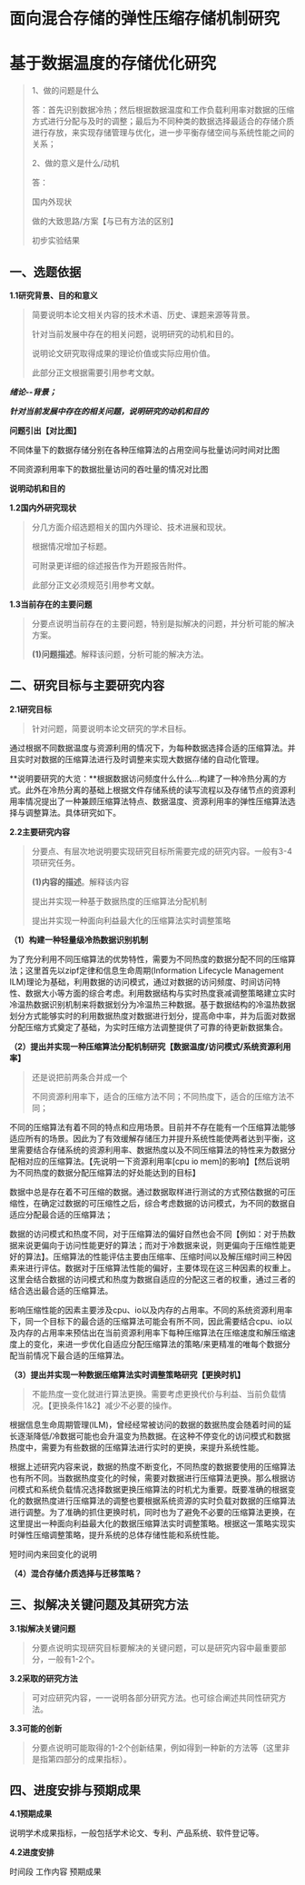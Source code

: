 # 面向混合存储的弹性压缩存储机制研究

# 基于数据温度的存储优化研究

> 1、做的问题是什么
>
> 答：首先识别数据冷热；然后根据数据温度和工作负载利用率对数据的压缩方式进行分配与及时的调整；最后为不同种类的数据选择最适合的存储介质进行存放，来实现存储管理与优化，进一步平衡存储空间与系统性能之间的关系；
>
> 2、做的意义是什么/动机
>
> 答：
>
> 国内外现状
>
> 做的大致思路/方案【与已有方法的区别】
>
> 初步实验结果

## 一、选题依据

**1.1研究背景、目的和意义**

>  简要说明本论文相关内容的技术术语、历史、课题来源等背景。
>
>  针对当前发展中存在的相关问题，说明研究的动机和目的。
>
>  说明论文研究取得成果的理论价值或实际应用价值。
>
>  此部分正文根据需要引用参考文献。



***绪论--背景；***



***针对当前发展中存在的相关问题，说明研究的动机和目的***

**问题引出【对比图】**

不同体量下的数据存储分别在各种压缩算法的占用空间与批量访问时间对比图

不同资源利用率下的数据批量访问的吞吐量的情况对比图

**说明动机和目的**





**1.2国内外研究现状**

>  分几方面介绍选题相关的国内外理论、技术进展和现状。
>
> 根据情况增加子标题。
>
> 可附录更详细的综述报告作为开题报告附件。
>
> 此部分正文必须规范引用参考文献。



**1.3当前存在的主要问题**

> 分要点说明当前存在的主要问题，特别是拟解决的问题，并分析可能的解决方案。
>
> **(1)问题描述**。解释该问题，分析可能的解决方法。



## 二、研究目标与主要研究内容

**2.1研究目标**

> 针对问题，简要说明本论文研究的学术目标。

通过根据不同数据温度与资源利用的情况下，为每种数据选择合适的压缩算法。并且实时对数据的压缩算法进行及时调整来实现大数据存储的自动化管理。

**说明要研究的大览：**根据数据访问频度什么什么...构建了一种冷热分离的方式。此外在冷热分离的基础上根据文件存储系统的读写流程以及存储节点的资源利用率情况提出了一种兼顾压缩算法特点、数据温度、资源利用率的弹性压缩算法选择与调整算法。具体研究如下。

**2.2主要研究内容**

> 分要点、有层次地说明要实现研究目标所需要完成的研究内容。一般有3-4项研究任务。
>
> **(1)内容的描述**。解释该内容
>
> 提出并实现一种基于数据热度的压缩算法分配机制
>
> 提出并实现一种面向利益最大化的压缩算法实时调整策略

**（1）构建一种轻量级冷热数据识别机制**

为了充分利用不同压缩算法的优势特性，需要为不同热度的数据分配不同的压缩算法；这里首先以zipf定律和信息生命周期(Information Lifecycle Management ILM)理论为基础，利用数据的访问模式，通过对数据的访问频度、时间访问特性、数据大小等方面的综合考虑。利用数据结构与实时热度衰减调整策略建立实时冷温热数据识别机制来将数据划分为冷温热三种数据。基于数据结构的冷温热数据划分方式能够实时的利用数据热度对数据进行划分，提高命中率，并为后面对数据分配压缩方式奠定了基础，为实时压缩方法调整提供了可靠的待更新数据集合。

**（2）提出并实现一种压缩算法分配机制研究【数据温度/访问模式/系统资源利用率】**

> 还是说把前两条合并成一个
>
> 不同资源利用率下，适合的压缩方法不同；不同热度下，适合的压缩方法不同；

不同的压缩算法有着不同的特点和应用场景。目前并不存在能有一个压缩算法能够适应所有的场景。因此为了有效缓解存储压力并提升系统性能使两者达到平衡，这里需要结合存储系统的资源利用率、数据热度以及不同压缩算法的特性来为数据分配相对应的压缩算法。【先说明一下资源利用率[cpu io mem]的影响】【然后说明为不同热度的数据分配压缩算法的好处能达到的目标】



数据中总是存在着不可压缩的数据。通过数据取样进行测试的方式预估数据的可压缩性，在确定过数据的可压缩性之后，综合考虑数据的访问模式，为不同的数据自适应分配最合适的压缩算法；

数据的访问模式和热度不同，对于压缩算法的偏好自然也会不同【例如：对于热数据来说更偏向于访问性能更好的算法；而对于冷数据来说，则更偏向于压缩性能更好的算法】。压缩算法的性能评估主要由压缩率、压缩时间以及解压缩时间三种因素来进行评估。数据对于压缩算法性能的偏好，主要体现在这三种因素的权重上。这里会结合数据的访问模式和热度为数据自适应的分配这三者的权重，通过三者的结合选出最合适的压缩算法。

影响压缩性能的因素主要涉及cpu、io以及内存的占用率。不同的系统资源利用率下，同一个目标下的最合适的压缩算法可能会有所不同，因此需要结合cpu、io以及内存的占用率来预估出在当前资源利用率下每种压缩算法在压缩速度和解压缩速度上的变化，来进一步优化自适应分配压缩算法的策略/来更精准的唯每个数据分配当前情况下最合适的压缩算法。

**（3）提出并实现一种数据压缩算法实时调整策略研究【更换时机】**

> 不能热度一变化就进行算法更换。需要考虑更换代价与利益、当前负载情况。【更换条件1&2】减少不必要的操作。

根据信息生命周期管理(ILM)，曾经经常被访问的数据的数据热度会随着时间的延长逐渐降低/冷数据可能也会升温变为热数据。在这种不停变化的访问模式和数据热度中，需要为有些数据的压缩算法进行实时的更换，来提升系统性能。

根据上述研究内容来说，数据的热度不断变化，不同热度的数据要使用的压缩算法也有所不同。当数据热度变化的时候，需要对数据进行压缩算法更换。那么根据访问模式和系统负载情况选择数据更换压缩算法的时机尤为重要。既要准确的根据变化的数据热度进行压缩算法的调整也要根据系统资源的实时负载对数据的压缩算法进行调整。为了准确的抓住更换时机，同时也为了避免不必要的压缩算法更换，在这里提出一种面向利益最大化的数据压缩算法实时调整策略。根据这一策略实现实时弹性压缩调整策略，提升系统的总体存储性能和系统性能。

短时间内来回变化的说明



**（4）混合存储介质选择与迁移策略？**

## 三、拟解决关键问题及其研究方法

**3.1拟解决关键问题**

> 分要点说明实现研究目标要解决的关键问题，可以是研究内容中最重要部分，一般有1-2个。



**3.2采取的研究方法**

> 可对应研究内容，一一说明各部分研究方法。也可综合阐述共同性研究方法。



**3.3可能的创新**

> 分要点说明可能取得的1-2个创新结果，例如得到一种新的方法等（这里非是指第四部分的成果指标）。



## 四、进度安排与预期成果

**4.1预期成果**

说明学术成果指标，一般包括学术论文、专利、产品系统、软件登记等。

**4.2进度安排**

时间段  工作内容  预期成果

